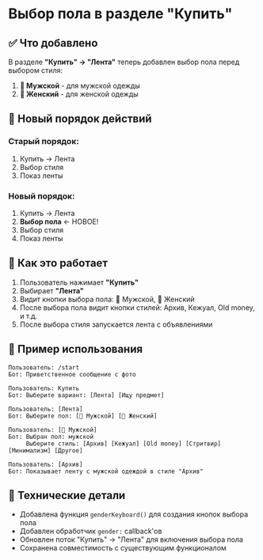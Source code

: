 # Выбор пола в разделе "Купить"

## ✅ Что добавлено

В разделе **"Купить" → "Лента"** теперь добавлен выбор пола перед выбором стиля:

1. **👨 Мужской** - для мужской одежды
2. **👩 Женский** - для женской одежды

## 🔄 Новый порядок действий

### Старый порядок:
1. Купить → Лента
2. Выбор стиля
3. Показ ленты

### Новый порядок:
1. Купить → Лента
2. **Выбор пола** ← НОВОЕ!
3. Выбор стиля
4. Показ ленты

## 🎯 Как это работает

1. Пользователь нажимает **"Купить"**
2. Выбирает **"Лента"**
3. Видит кнопки выбора пола: 👨 Мужской, 👩 Женский
4. После выбора пола видит кнопки стилей: Архив, Кежуал, Old money, и т.д.
5. После выбора стиля запускается лента с объявлениями

## 📱 Пример использования

```
Пользователь: /start
Бот: Приветственное сообщение с фото

Пользователь: Купить
Бот: Выберите вариант: [Лента] [Ищу предмет]

Пользователь: [Лента]
Бот: Выберите пол: [👨 Мужской] [👩 Женский]

Пользователь: [👨 Мужской]
Бот: Выбран пол: мужской
     Выберите стиль: [Архив] [Кежуал] [Old money] [Стритвир] [Минимализм] [Другое]

Пользователь: [Архив]
Бот: Показывает ленту с мужской одеждой в стиле "Архив"
```

## 🔧 Технические детали

- Добавлена функция `genderKeyboard()` для создания кнопок выбора пола
- Добавлен обработчик `gender:` callback'ов
- Обновлен поток "Купить" → "Лента" для включения выбора пола
- Сохранена совместимость с существующим функционалом
